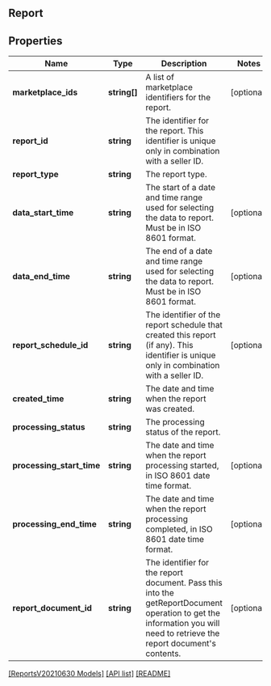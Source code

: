 ## Report

## Properties

Name | Type | Description | Notes
------------ | ------------- | ------------- | -------------
**marketplace_ids** | **string[]** | A list of marketplace identifiers for the report. | [optional]
**report_id** | **string** | The identifier for the report. This identifier is unique only in combination with a seller ID. |
**report_type** | **string** | The report type. |
**data_start_time** | **string** | The start of a date and time range used for selecting the data to report. Must be in ISO 8601 format. | [optional]
**data_end_time** | **string** | The end of a date and time range used for selecting the data to report. Must be in ISO 8601 format. | [optional]
**report_schedule_id** | **string** | The identifier of the report schedule that created this report (if any). This identifier is unique only in combination with a seller ID. | [optional]
**created_time** | **string** | The date and time when the report was created. |
**processing_status** | **string** | The processing status of the report. |
**processing_start_time** | **string** | The date and time when the report processing started, in ISO 8601 date time format. | [optional]
**processing_end_time** | **string** | The date and time when the report processing completed, in ISO 8601 date time format. | [optional]
**report_document_id** | **string** | The identifier for the report document. Pass this into the getReportDocument operation to get the information you will need to retrieve the report document's contents. | [optional]

[[ReportsV20210630 Models]](../) [[API list]](../../Api) [[README]](../../../README.md)
